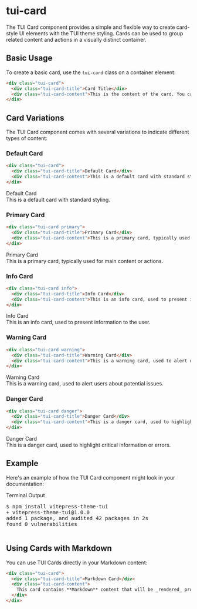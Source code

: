 # tui-card

The TUI Card component provides a simple and flexible way to create card-style UI elements with the TUI theme styling. Cards can be used to group related content and actions in a visually distinct container.

## Basic Usage

To create a basic card, use the `tui-card` class on a container element:

```html
<div class="tui-card">
  <div class="tui-card-title">Card Title</div>
  <div class="tui-card-content">This is the content of the card. You can put any HTML elements here.</div>
</div>
```

## Card Variations

The TUI Card component comes with several variations to indicate different types of content:

### Default Card

```html
<div class="tui-card">
  <div class="tui-card-title">Default Card</div>
  <div class="tui-card-content">This is a default card with standard styling.</div>
</div>
```

<div class="tui-card">
  <div class="tui-card-title">Default Card</div>
  <div class="tui-card-content">
    This is a default card with standard styling.
  </div>
</div>

### Primary Card

```html
<div class="tui-card primary">
  <div class="tui-card-title">Primary Card</div>
  <div class="tui-card-content">This is a primary card, typically used for main content or actions.</div>
</div>
```

<div class="tui-card primary">
  <div class="tui-card-title">Primary Card</div>
  <div class="tui-card-content">
    This is a primary card, typically used for main content or actions.
  </div>
</div>

### Info Card

```html
<div class="tui-card info">
  <div class="tui-card-title">Info Card</div>
  <div class="tui-card-content">This is an info card, used to present information to the user.</div>
</div>
```

<div class="tui-card info">
  <div class="tui-card-title">Info Card</div>
  <div class="tui-card-content">
    This is an info card, used to present information to the user.
  </div>
</div>

### Warning Card

```html
<div class="tui-card warning">
  <div class="tui-card-title">Warning Card</div>
  <div class="tui-card-content">This is a warning card, used to alert users about potential issues.</div>
</div>
```

<div class="tui-card warning">
  <div class="tui-card-title">Warning Card</div>
  <div class="tui-card-content">
    This is a warning card, used to alert users about potential issues.
  </div>
</div>

### Danger Card

```html
<div class="tui-card danger">
  <div class="tui-card-title">Danger Card</div>
  <div class="tui-card-content">This is a danger card, used to highlight critical information or errors.</div>
</div>
```

<div class="tui-card danger">
  <div class="tui-card-title">Danger Card</div>
  <div class="tui-card-content">
    This is a danger card, used to highlight critical information or errors.
  </div>
</div>

## Example

Here's an example of how the TUI Card component might look in your documentation:

<div class="tui-card">
  <div class="tui-card-title">Terminal Output</div>
  <div class="tui-card-content">
    <pre>
$ npm install vitepress-theme-tui
+ vitepress-theme-tui@1.0.0
added 1 package, and audited 42 packages in 2s
found 0 vulnerabilities
    </pre>
  </div>
</div>

## Using Cards with Markdown

You can use TUI Cards directly in your Markdown content:

```md
<div class="tui-card">
  <div class="tui-card-title">Markdown Card</div>
  <div class="tui-card-content">
    This card contains **Markdown** content that will be _rendered_ properly.
  </div>
</div>
```
